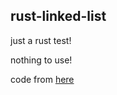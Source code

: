 ## rust-linked-list

just a rust test!

nothing to use!

code from [here](https://course.rs/too-many-lists/intro.html)
